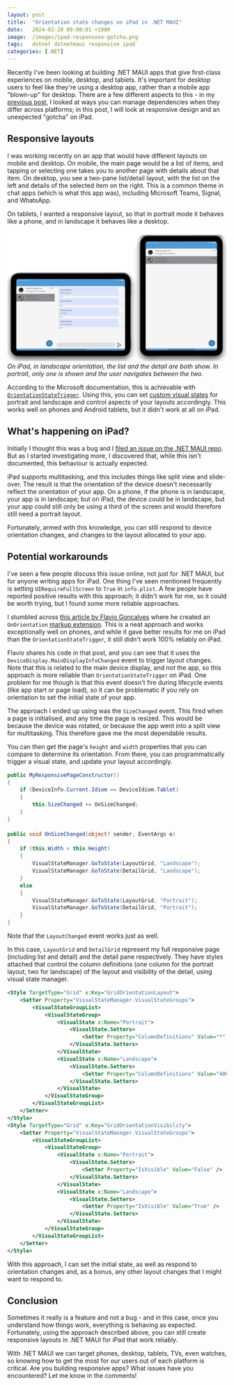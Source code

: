 ```yaml
---
layout: post
title:  "Orientation state changes on iPad in .NET MAUI"
date:   2024-02-20 00:00:01 +1000
image:  /images/ipad-responsove-gotcha.png
tags:   dotnet dotnetmaui responsive ipad
categories: [.NET]
---
```


Recently I've been looking at building .NET MAUI apps that give first-class experiences on mobile, desktop, and tablets. It's important for desktop users to feel like they're using a desktop app, rather than a mobile app "blown-up" for desktop. There are a few different aspects to this - in my [previous post](/posts/idiom-dependencies/), I looked at ways you can manage dependencies when they differ across platforms; in this post, I will look at responsive design and an unexpected "gotcha" on iPad.

## Responsive layouts

I was working recently on an app that would have different layouts on mobile and desktop. On mobile, the main page would be a list of items, and tapping or selecting one takes you to another page with details about that item. On desktop, you see a two-pane list/detail layout, with the list on the left and details of the selected item on the right. This is a common theme in chat apps (which is what this app was), including Microsoft Teams, Signal, and WhatsApp.

On tablets, I wanted a responsive layout, so that in portrait mode it behaves like a phone, and in landscape it behaves like a desktop.

![On iPad, in landscape orientation, the list and the detail are both show. In portrait, only one is shown and the user navigates between the two.](/images/ipad-landscape-portrait.png)
_On iPad, in landscape orientation, the list and the detail are both show. In portrait, only one is shown and the user navigates between the two._

According to the Microsoft documentation, this is achievable with [`OrientationStateTrigger`](https://learn.microsoft.com/dotnet/maui/fundamentals/triggers?view=net-maui-8.0#orientation-state-trigger). Using this, you can set [custom visual states](https://learn.microsoft.com/dotnet/maui/user-interface/visual-states?view=net-maui-8.0#define-custom-visual-states) for portrait and landscape and control aspects of your layouts accordingly. This works well on phones and Android tablets, but it didn't work at all on iPad.

## What's happening on iPad?

Initially I thought this was a bug and I [filed an issue on the .NET MAUI repo](https://github.com/dotnet/maui/issues/20491). But as I started investigating more, I discovered that, while this isn't documented, this behaviour is actually expected.

iPad supports multitasking, and this includes things like split view and slide-over. The result is that the orientation of the device doesn't necessarily reflect the orientation of your app. On a phone, if the phone is in landscape, your app is in landscape; but on iPad, the device could be in landscape, but your app could still only be using a third of the screen and would therefore still need a portrait layout.

Fortunately, armed with this knowledge, you can still respond to device orientation changes, and changes to the layout allocated to your app.

## Potential workarounds

I've seen a few people discuss this issue online, not just for .NET MAUI, but for anyone writing apps for iPad. One thing I've seen mentioned frequently is setting `UIRequireFullScreen` to `True` in `info.plist`. A few people have reported positive results with this approach; it didn't work for me, so it could be worth trying, but I found some more reliable approaches.

I stumbled across [this article by Flavio Goncalves](https://www.cayas.de/en/blog/responsive-layouts-for-dotnet-maui) where he created an `OnOrientation` [markup extension](https://learn.microsoft.com/dotnet/maui/xaml/fundamentals/markup-extensions?view=net-maui-8.0). This is a neat approach and works exceptionally well on phones, and while it gave better results for me on iPad than the `OrientationStateTrigger`, it still didn't work 100% reliably on iPad.

Flavio shares his code in that post, and you can see that it uses the `DeviceDisplay.MainDisplayInfoChanged` event to trigger layout changes. Note that this is related to the main device display, and _not_ the app, so this approach is more reliable than `OrientationStateTrigger` on iPad. One problem for me though is that this event doesn't fire during lifecycle events (like app start or page load), so it can be problematic if you rely on orientation to set the initial state of your app.

The approach I ended up using was the `SizeChanged` event. This fired when a page is initialised, and any time the page is resized. This would be because the device was rotated, or because the app went into a split view for multitasking. This therefore gave me the most dependable results.

You can then get the page's `height` and `width` properties that you can compare to determine its orientation. From there, you can programmatically trigger a visual state, and update your layout accordingly.

```csharp
public MyResponsivePageConstructor()
{
    if (DeviceInfo.Current.Idiom == DeviceIdiom.Tablet)
    {
        this.SizeChanged += OnSizeChanged;
    }
}

public void OnSizeChanged(object? sender, EventArgs e)
{
    if (this.Width > this.Height)
    {
        VisualStateManager.GoToState(LayoutGrid, "Landscape");
        VisualStateManager.GoToState(DetailGrid, "Landscape");
    }
    else
    {
        VisualStateManager.GoToState(LayoutGrid, "Portrait");
        VisualStateManager.GoToState(DetailGrid, "Portrait");
    }
}
```

Note that the `LayoutChanged` event works just as well.

In this case, `LayoutGrid` and `DetailGrid` represent my full responsive page (including list and detail) and the detail pane respectively. They have styles attached that control the column definitions (one column for the portrait layout, two for landscape) of the layout and visibility of the detail, using visual state manager.

```xml
<Style TargetType="Grid" x:Key="GridOrientationLayout">
    <Setter Property="VisualStateManager.VisualStateGroups">
        <VisualStateGroupList>
            <VisualStateGroup>
                <VisualState x:Name="Portrait">
                    <VisualState.Setters>
                        <Setter Property="ColumnDefinitions" Value="*" />
                    </VisualState.Setters>
                </VisualState>
                <VisualState x:Name="Landscape">
                    <VisualState.Setters>
                        <Setter Property="ColumnDefinitions" Value="400,*" />
                    </VisualState.Setters>
                </VisualState>
            </VisualStateGroup>
        </VisualStateGroupList>
    </Setter>
</Style>
<Style TargetType="Grid" x:Key="GridOrientationVisibility">
    <Setter Property="VisualStateManager.VisualStateGroups">
        <VisualStateGroupList>
            <VisualStateGroup>
                <VisualState x:Name="Portrait">
                    <VisualState.Setters>
                        <Setter Property="IsVisible" Value="False" />
                    </VisualState.Setters>
                </VisualState>
                <VisualState x:Name="Landscape">
                    <VisualState.Setters>
                        <Setter Property="IsVisible" Value="True" />
                    </VisualState.Setters>
                </VisualState>
            </VisualStateGroup>
        </VisualStateGroupList>
    </Setter>
</Style>
```

With this approach, I can set the initial state, as well as respond to orientation changes and, as a bonus, any other layout changes that I might want to respond to.

## Conclusion

Sometimes it really is a feature and not a bug - and in this case, once you understand how things work, everything is behaving as expected. Fortunately, using the approach described above, you can still create responsive layouts in .NET MAUI for iPad that work reliably.

With .NET MAUI we can target phones, desktop, tablets, TVs, even watches, so knowing how to get the most for our users out of each platform is critical. Are you building responsive apps? What issues have you encountered? Let me know in the comments!
